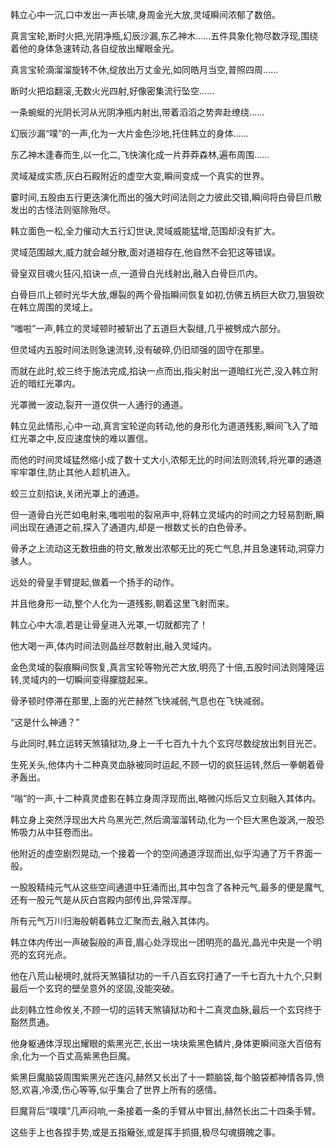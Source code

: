 
韩立心中一沉,口中发出一声长啸,身周金光大放,灵域瞬间浓郁了数倍。

真言宝轮,断时火把,光阴净瓶,幻辰沙漏,东乙神木……五件具象化物尽数浮现,围绕着他的身体急速转动,各自绽放出耀眼金光。

真言宝轮滴溜溜旋转不休,绽放出万丈金光,如同皓月当空,普照四周……

断时火把焰翻滚,无数火光四射,好像密集流行坠空……

一条蜿蜒的光阴长河从光阴净瓶内射出,带着滔滔之势奔赴缭绕……

幻辰沙漏“噗”的一声,化为一大片金色沙地,托住韩立的身体……

东乙神木逢春而生,以一化二,飞快演化成一片莽莽森林,遍布周围……

灵域凝成实质,灰白石殿附近的虚空大变,瞬间变成一个真实的世界。

霎时间,五股由五行更迭演化而出的强大时间法则之力彼此交错,瞬间将白骨巨爪散发出的古怪法则驱除殆尽。

韩立面色一松,全力催动大五行幻世诀,灵域威能猛增,范围却没有扩大。

灵域范围越大,威力就会越分散,面对道祖存在,他自然不会犯这等错误。

骨皇双目魂火狂闪,掐诀一点,一道骨白光线射出,融入白骨巨爪内。

白骨巨爪上顿时光华大放,爆裂的两个骨指瞬间恢复如初,仿佛五柄巨大砍刀,狠狠砍在韩立周围的灵域上。

“嗤啦”一声,韩立的灵域顿时被斩出了五道巨大裂缝,几乎被劈成六部分。

但灵域内五股时间法则急速流转,没有破碎,仍旧顽强的固守在那里。

而就在此时,蛟三终于施法完成,掐诀一点而出,指尖射出一道暗红光芒,没入韩立附近的暗红光罩内。

光罩微一波动,裂开一道仅供一人通行的通道。

韩立见此情形,心中一动,真言宝轮逆向转动,他的身形化为道道残影,瞬间飞入了暗红光罩之中,反应速度快的难以置信。

而他的时间灵域猛然缩小成了数十丈大小,浓郁无比的时间法则流转,将光罩的通道牢牢罩住,防止其他人趁机进入。

蛟三立刻掐诀,关闭光罩上的通道。

但一道骨白光芒如电射来,嗤啦啦的裂帛声中,将韩立灵域内的时间之力轻易割断,瞬间出现在通道之前,探入了通道内,却是一根数丈长的白色骨矛。

骨矛之上流动这无数扭曲的符文,散发出浓郁无比的死亡气息,并且急速转动,洞穿力骇人。

远处的骨皇手臂提起,做着一个扬手的动作。

并且他身形一动,整个人化为一道残影,朝着这里飞射而来。

韩立心中大凛,若是让骨皇进入光罩,一切就都完了！

他大喝一声,体内时间法则晶丝尽数射出,融入灵域内。

金色灵域的裂痕瞬间恢复,真言宝轮等物光芒大放,明亮了十倍,五股时间法则隆隆运转,灵域内的一切瞬间变得朦胧起来。

骨矛顿时停滞在那里,上面的光芒赫然飞快减弱,气息也在飞快减弱。

“这是什么神通？”

与此同时,韩立运转天煞镇狱功,身上一千七百九十九个玄窍尽数绽放出刺目光芒。

生死关头,他体内十二种真灵血脉被同时运起,不顾一切的疯狂运转,然后一拳朝着骨矛轰出。

“嗡”的一声,十二种真灵虚影在韩立身周浮现而出,略微闪烁后又立刻融入其体内。

韩立身上突然浮现出大片乌黑光芒,然后滴溜溜转动,化为一个巨大黑色漩涡,一股恐怖吸力从中狂卷而出。

他附近的虚空剧烈晃动,一个接着一个的空间通道浮现而出,似乎沟通了万千界面一般。

一股股精纯元气从这些空间通道中狂涌而出,其中包含了各种元气,最多的便是魔气,还有一股元气是从灰白宫殿内部传出,异常浑厚。

所有元气万川归海般朝着韩立汇聚而去,融入其体内。

韩立体内传出一声破裂般的声音,眉心处浮现出一团明亮的晶光,晶光中央是一个明亮的玄窍光点。

他在八荒山秘境时,就将天煞镇狱功的一千八百玄窍打通了一千七百九十九个,只剩最后一个玄窍的壁垒意外的坚固,没能突破。

此刻韩立性命攸关,不顾一切的运转天煞镇狱功和十二真灵血脉,最后一个玄窍终于豁然贯通。

他身躯通体浮现出耀眼的紫黑光芒,长出一块块紫黑色鳞片,身体更瞬间涨大百倍有余,化为一个百丈高紫黑色巨魔。

紫黑巨魔脑袋周围紫黑光芒连闪,赫然又长出了十一颗脑袋,每个脑袋都神情各异,愤怒,欢喜,冷漠,伤心等等,似乎集合了世界上所有的感情。

巨魔背后“噗噗”几声闷响,一条接着一条的手臂从中冒出,赫然长出二十四条手臂。

这些手上也各捏手势,或是五指簸张,或是挥手抓摄,极尽勾魂摄魄之事。